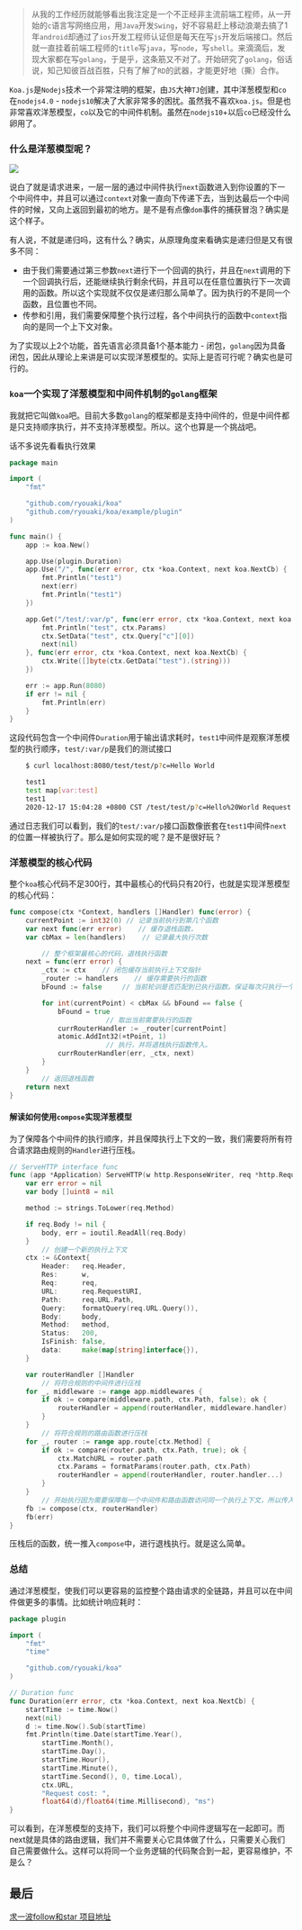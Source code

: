 > 从我的工作经历就能够看出我注定是一个不正经非主流前端工程师，从一开始的`c`语言写网络应用，用`Java`开发`Swing`，好不容易赶上移动浪潮去搞了1年`android`却通过了`ios`开发工程师认证但是每天在写`js`开发后端接口。然后就一直挂着前端工程师的`title`写`java`，写`node`，写`shell`。来滴滴后，发现大家都在写`golang`，于是乎，这条筋又不对了。开始研究了`golang`，俗话说，知己知彼百战百胜，只有了解了`RD`的武器，才能更好地（撕）合作。

`Koa.js`是`Nodejs`技术一个非常注明的框架，由`JS`大神`TJ`创建，其中洋葱模型和`co`在`nodejs4.0` - `nodejs10`解决了大家非常多的困扰。虽然我不喜欢`koa.js`。但是也非常喜欢洋葱模型，`co`以及它的中间件机制。虽然在`nodejs10`+以后`co`已经没什么卵用了。

### 什么是洋葱模型呢？
![](example/static/2892151181-5ab48de7b5013_articlex.png)

说白了就是请求进来，一层一层的通过中间件执行`next`函数进入到你设置的下一个中间件中，并且可以通过`context`对象一直向下传递下去，当到达最后一个中间件的时候，又向上返回到最初的地方。是不是有点像`dom`事件的捕获冒泡？确实是这个样子。

有人说，不就是递归吗，这有什么？确实，从原理角度来看确实是递归但是又有很多不同：

- 由于我们需要通过第三参数`next`进行下一个回调的执行，并且在`next`调用的下一个回调执行后，还能继续执行剩余代码，并且可以在任意位置执行下一次调用的函数。所以这个实现就不仅仅是递归那么简单了。因为执行的不是同一个函数，且位置也不同。
- 传参和引用，我们需要保障整个执行过程，各个中间执行的函数中`context`指向的是同一个上下文对象。

为了实现以上2个功能，首先语言必须具备1个基本能力 - 闭包，`golang`因为具备闭包，因此从理论上来讲是可以实现洋葱模型的。实际上是否可行呢？确实也是可行的。

### `koa`一个实现了洋葱模型和中间件机制的`golang`框架
我就把它叫做`koa`吧。目前大多数`golang`的框架都是支持中间件的，但是中间件都是只支持顺序执行，并不支持洋葱模型。所以。这个也算是一个挑战吧。

话不多说先看看执行效果
```go
package main

import (
	"fmt"

	"github.com/ryouaki/koa"
	"github.com/ryouaki/koa/example/plugin"
)

func main() {
	app := koa.New()

	app.Use(plugin.Duration)
	app.Use("/", func(err error, ctx *koa.Context, next koa.NextCb) {
		fmt.Println("test1")
		next(err)
		fmt.Println("test1")
	})

	app.Get("/test/:var/p", func(err error, ctx *koa.Context, next koa.NextCb) {
		fmt.Println("test", ctx.Params)
		ctx.SetData("test", ctx.Query["c"][0])
		next(nil)
	}, func(err error, ctx *koa.Context, next koa.NextCb) {
		ctx.Write([]byte(ctx.GetData("test").(string)))
	})

	err := app.Run(8080)
	if err != nil {
		fmt.Println(err)
	}
}
```
这段代码包含一个中间件`Duration`用于输出请求耗时，`test1`中间件是观察洋葱模型的执行顺序，`test/:var/p`是我们的测试接口
```sh
    $ curl localhost:8080/test/test/p?c=Hello World

    test1
    test map[var:test]
    test1
    2020-12-17 15:04:28 +0800 CST /test/test/p?c=Hello%20World Request cost:  0.040756 ms
```
通过日志我们可以看到，我们的`test/:var/p`接口函数像嵌套在`test1`中间件`next`的位置一样被执行了。那么是如何实现的呢？是不是很好玩？

### 洋葱模型的核心代码
整个`koa`核心代码不足300行，其中最核心的代码只有20行，也就是实现洋葱模型的核心代码：
```go
func compose(ctx *Context, handlers []Handler) func(error) {
	currentPoint := int32(0) // 记录当前执行到第几个函数
	var next func(err error)    // 缓存退栈函数，
	var cbMax = len(handlers)    // 记录最大执行次数

        // 整个框架最核心的代码，退栈执行函数
	next = func(err error) {
		_ctx := ctx    // 闭包缓存当前执行上下文指针
		_router := handlers    // 缓存需要执行的函数
		bFound := false     // 当前轮训是否匹配到已执行函数。保证每次只执行一个函数

		for int(currentPoint) < cbMax && bFound == false {
			bFound = true
                        // 取出当前需要执行的函数
			currRouterHandler := _router[currentPoint] 
			atomic.AddInt32(¤tPoint, 1)
                        // 执行，并将退栈执行函数传入。
			currRouterHandler(err, _ctx, next) 
		}
	}
        // 返回退栈函数
	return next
}
```
#### 解读如何使用`compose`实现洋葱模型
为了保障各个中间件的执行顺序，并且保障执行上下文的一致，我们需要将所有符合请求路由规则的`Handler`进行压栈。
```go
// ServeHTTP interface func
func (app *Application) ServeHTTP(w http.ResponseWriter, req *http.Request) {
	var err error = nil
	var body []uint8 = nil

	method := strings.ToLower(req.Method)

	if req.Body != nil {
		body, err = ioutil.ReadAll(req.Body)
	}
        // 创建一个新的执行上下文
	ctx := &Context{
		Header:   req.Header,
		Res:      w,
		Req:      req,
		URL:      req.RequestURI,
		Path:     req.URL.Path,
		Query:    formatQuery(req.URL.Query()),
		Body:     body,
		Method:   method,
		Status:   200,
		IsFinish: false,
		data:     make(map[string]interface{}),
	}

	var routerHandler []Handler
        // 将符合规则的中间件进行压栈
	for _, middleware := range app.middlewares {
		if ok := compare(middleware.path, ctx.Path, false); ok {
			routerHandler = append(routerHandler, middleware.handler)
		}
	}
        // 将符合规则的路由函数进行压栈
	for _, router := range app.route[ctx.Method] {
		if ok := compare(router.path, ctx.Path, true); ok {
			ctx.MatchURL = router.path
			ctx.Params = formatParams(router.path, ctx.Path)
			routerHandler = append(routerHandler, router.handler...)
		}
	}
        // 开始执行因为需要保障每一个中间件和路由函数访问同一个执行上下文，所以传入的是指针。
	fb := compose(ctx, routerHandler)
	fb(err)
}
```    

压栈后的函数，统一推入`compose`中，进行退栈执行。就是这么简单。

### 总结
通过洋葱模型，使我们可以更容易的监控整个路由请求的全链路，并且可以在中间件做更多的事情。比如统计响应耗时：
```go
package plugin

import (
	"fmt"
	"time"

	"github.com/ryouaki/koa"
)

// Duration func
func Duration(err error, ctx *koa.Context, next koa.NextCb) {
	startTime := time.Now()
	next(nil)
	d := time.Now().Sub(startTime)
	fmt.Println(time.Date(startTime.Year(),
		startTime.Month(),
		startTime.Day(),
		startTime.Hour(),
		startTime.Minute(),
		startTime.Second(), 0, time.Local),
		ctx.URL,
		"Request cost: ",
		float64(d)/float64(time.Millisecond), "ms")
}
```

可以看到，在洋葱模型的支持下，我们可以将整个中间件逻辑写在一起即可。而next就是具体的路由逻辑，我们并不需要关心它具体做了什么，只需要关心我们自己需要做什么。这样可以将同一个业务逻辑的代码聚合到一起，更容易维护，不是么？

## 最后 
[求一波follow和star 项目地址](https://github.com/ryouaki/koa)